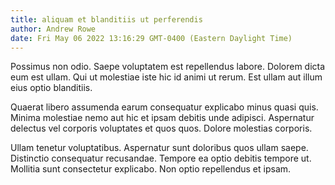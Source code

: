 ```yaml
---
title: aliquam et blanditiis ut perferendis
author: Andrew Rowe
date: Fri May 06 2022 13:16:29 GMT-0400 (Eastern Daylight Time)
---
```

Possimus non odio. Saepe voluptatem est repellendus labore. Dolorem dicta eum est ullam. Qui ut molestiae iste hic id animi ut rerum. Est ullam aut illum eius optio blanditiis.

 Quaerat libero assumenda earum consequatur explicabo minus quasi quis. Minima molestiae nemo aut hic et ipsam debitis unde adipisci. Aspernatur delectus vel corporis voluptates et quos quos. Dolore molestias corporis.

 Ullam tenetur voluptatibus. Aspernatur sunt doloribus quos ullam saepe. Distinctio consequatur recusandae. Tempore ea optio debitis tempore ut. Mollitia sunt consectetur explicabo. Non optio repellendus et ipsam.